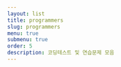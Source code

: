 ```yaml
---
layout: list
title: programmers
slug: programmers
menu: true
submenu: true
order: 5
description: 코딩테스트 및 연습문제 모음
---
```


